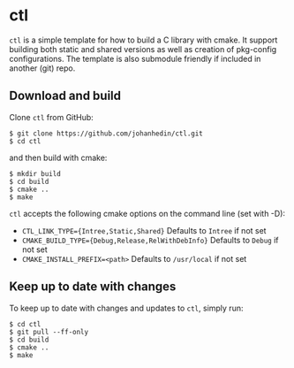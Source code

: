 ctl
====

`ctl` is a simple template for how to build a C library with cmake. It support
building both static and shared versions as well as creation of pkg-config
configurations. The template is also submodule friendly if included in another
(git) repo.

Download and build
----
Clone `ctl` from GitHub:

    $ git clone https://github.com/johanhedin/ctl.git
    $ cd ctl

and then build with cmake:

    $ mkdir build
    $ cd build
    $ cmake ..
    $ make

`ctl` accepts the following cmake options on the command line (set with -D):

 * `CTL_LINK_TYPE={Intree,Static,Shared}` Defaults to `Intree` if not set
 * `CMAKE_BUILD_TYPE={Debug,Release,RelWithDebInfo}` Defaults to `Debug` if not set
 * `CMAKE_INSTALL_PREFIX=<path>` Defaults to `/usr/local` if not set

Keep up to date with changes
----
To keep up to date with changes and updates to `ctl`, simply run:

    $ cd ctl
    $ git pull --ff-only
    $ cd build
    $ cmake ..
    $ make
